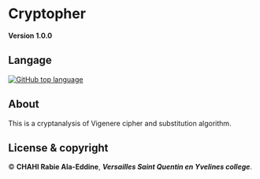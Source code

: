 # Cryptopher

**Version 1.0.0**

## Langage 

[![GitHub top language](https://img.shields.io/github/languages/top/Chahi-Rabie-Ala-Eddin/Cryptopher)](https://github.com/Chahi-Rabie-Ala-Eddin/Cryptopher)
 
## About

This is a cryptanalysis of Vigenere cipher and substitution algorithm.

## License & copyright

© **CHAHI Rabie Ala-Eddine**, ***Versailles Saint Quentin en Yvelines college***.

